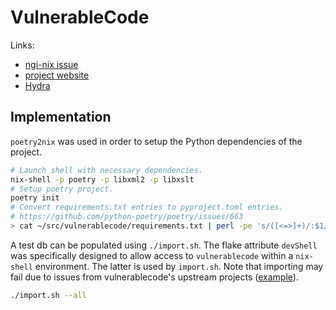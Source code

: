 # VulnerableCode

Links:

* [ngi-nix issue](https://github.com/ngi-nix/ngi/issues/73)
* [project website](https://github.com/nexB/vulnerablecode)
* [Hydra](https://hydra.ngi0.nixos.org/project/vulnerablecode)

## Implementation

``poetry2nix`` was used in order to setup the Python dependencies of the project.

```bash
# Launch shell with necessary dependencies.
nix-shell -p poetry -p libxml2 -p libxslt 
# Setup poetry project.
poetry init
# Convert requirements.txt entries to pyproject.toml entries.
# https://github.com/python-poetry/poetry/issues/663
> cat ~/src/vulnerablecode/requirements.txt | perl -pe 's/([<=>]+)/:$1/' | xargs -t -n 1 -I {} poetry add '{}'
```

A test db can be populated using ``./import.sh``.
The flake attribute ``devShell`` was specifically designed to allow access to ``vulnerablecode`` within a ``nix-shell`` environment.
The latter is used by ``import.sh``.
Note that importing may fail due to issues from vulnerablecode's upstream projects ([example](https://github.com/nexB/vulnerablecode/issues/244)).

```bash
./import.sh --all
```
